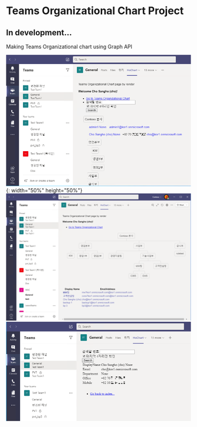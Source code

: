 # Teams Organizational Chart Project   
## In development...   

Making Teams Organizational chart using Graph API   

![sample1](/res/tree1.png){: width="50%" height="50%"}  
![sample2](/res/tree2.png)   
![sample3](/res/search.png)   




